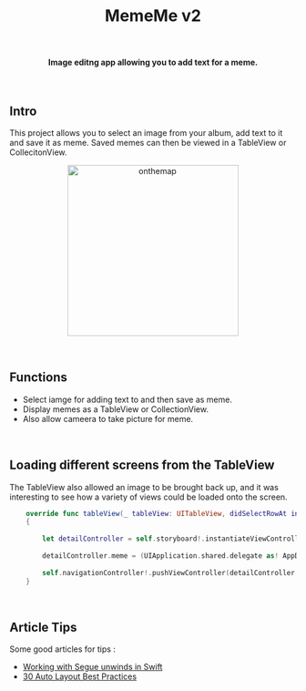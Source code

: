 <h1 align="center"> MemeMe v2 </h1> <br>

<h4 align="center">Image editng app allowing you to add text for a meme.</h4> <br>
 

## Intro

This project allows you to select an image from your album, add text to it and save it as meme. Saved memes can then be viewed in a TableView or CollecitonView.

<p align="center">
  <img alt="onthemap" title="onthemap" src="screenshots/mmv2.gif" width=300>
</p>
<br>

## Functions 

* Select iamge for adding text to and then save as meme.
* Display memes as a TableView or CollectionView.   
* Also allow cameera to take picture for meme.
<br>

## Loading different screens from the TableView

The TableView also allowed an image to be brought back up, and it was interesting to see how a variety of views could be loaded onto the screen. 

``` swift
    override func tableView(_ tableView: UITableView, didSelectRowAt indexPath: IndexPath)
    {
        
        let detailController = self.storyboard!.instantiateViewController(withIdentifier: "MemeDetailController") as! MemeDetailController
        
        detailController.meme = (UIApplication.shared.delegate as! AppDelegate).myMemes[(indexPath as NSIndexPath).row]
        
        self.navigationController!.pushViewController(detailController, animated: true)
    }
```
<br>

## Article Tips

Some good articles for tips : <br>
* <a href="https://www.yudiz.com/working-with-unwind-segues-in-swift" target="_blank">Working with Segue unwinds in Swift</a><br>
* <a href="https://blog.supereasyapps.com/30-auto-layout-best-practices/#layout-ui-for-one-iphone" target="_blank">30 Auto Layout Best Practices</a>
